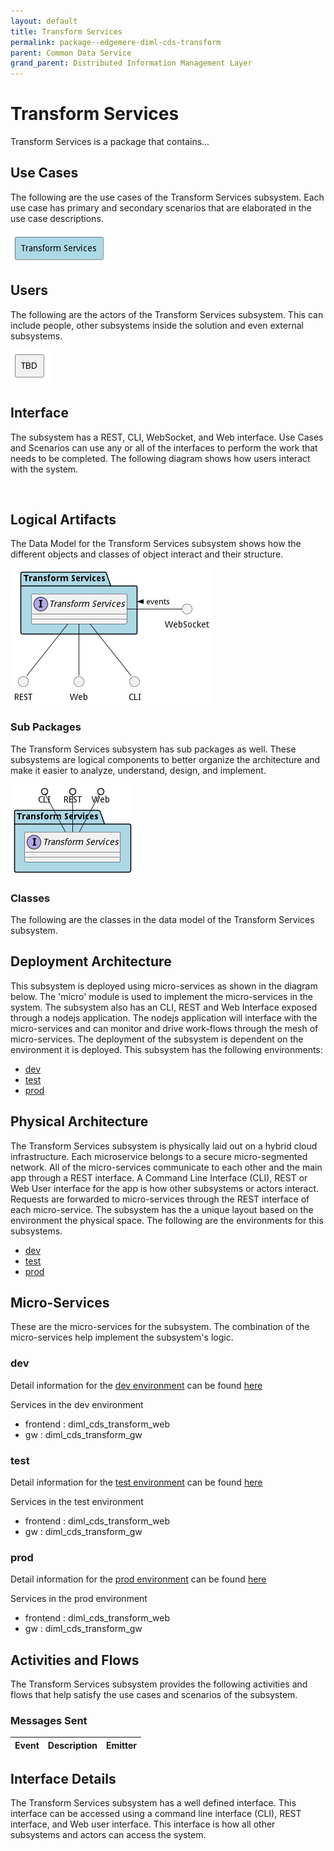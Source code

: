 ```yaml
---
layout: default
title: Transform Services
permalink: package--edgemere-diml-cds-transform
parent: Common Data Service
grand_parent: Distributed Information Management Layer
---
```


# Transform Services

Transform Services is a package that contains...



## Use Cases

The following are the use cases of the Transform Services subsystem. Each use case has primary and secondary scenarios
that are elaborated in the use case descriptions.



![UseCase Diagram](./usecases.png)

## Users

The following are the actors of the Transform Services subsystem. This can include people, other subsystems
inside the solution and even external subsystems.



![User Interaction](./userinteraction.png)

## Interface

The subsystem has a REST, CLI, WebSocket, and Web interface. Use Cases and Scenarios can use any or all
of the interfaces to perform the work that needs to be completed. The following  diagram shows how
users interact with the system.

![Scenario Mappings Diagram](./scenariomapping.png)



## Logical Artifacts

The Data Model for the  Transform Services subsystem shows how the different objects and classes of object interact
and their structure.

![Sub Package Diagram](./subpackage.png)

### Sub Packages

The Transform Services subsystem has sub packages as well. These subsystems are logical components to better
organize the architecture and make it easier to analyze, understand, design, and implement.



![Logical Diagram](./logical.png)

### Classes

The following are the classes in the data model of the Transform Services subsystem.




## Deployment Architecture

This subsystem is deployed using micro-services as shown in the diagram below. The 'micro' module is
used to implement the micro-services in the system. The subsystem also has an CLI, REST and Web Interface
exposed through a nodejs application. The nodejs application will interface with the micro-services and
can monitor and drive work-flows through the mesh of micro-services. The deployment of the subsystem is
dependent on the environment it is deployed. This subsystem has the following environments:
* [dev](environment--edgemere-diml-cds-transform-dev)
* [test](environment--edgemere-diml-cds-transform-test)
* [prod](environment--edgemere-diml-cds-transform-prod)



## Physical Architecture

The Transform Services subsystem is physically laid out on a hybrid cloud infrastructure. Each microservice belongs
to a secure micro-segmented network. All of the micro-services communicate to each other and the main app through a
REST interface. A Command Line Interface (CLI), REST or Web User interface for the app is how other subsystems or actors
interact. Requests are forwarded to micro-services through the REST interface of each micro-service. The subsystem has
the a unique layout based on the environment the physical space. The following are the environments for this
subsystems.
* [dev](environment--edgemere-diml-cds-transform-dev)
* [test](environment--edgemere-diml-cds-transform-test)
* [prod](environment--edgemere-diml-cds-transform-prod)


## Micro-Services

These are the micro-services for the subsystem. The combination of the micro-services help implement
the subsystem's logic.


### dev

Detail information for the [dev environment](environment--edgemere-diml-cds-transform-dev)
can be found [here](environment--edgemere-diml-cds-transform-dev)

Services in the dev environment

* frontend : diml_cds_transform_web
* gw : diml_cds_transform_gw


### test

Detail information for the [test environment](environment--edgemere-diml-cds-transform-test)
can be found [here](environment--edgemere-diml-cds-transform-test)

Services in the test environment

* frontend : diml_cds_transform_web
* gw : diml_cds_transform_gw


### prod

Detail information for the [prod environment](environment--edgemere-diml-cds-transform-prod)
can be found [here](environment--edgemere-diml-cds-transform-prod)

Services in the prod environment

* frontend : diml_cds_transform_web
* gw : diml_cds_transform_gw


## Activities and Flows
The Transform Services subsystem provides the following activities and flows that help satisfy the use
cases and scenarios of the subsystem.




### Messages Sent

| Event | Description | Emitter |
|-------|-------------|---------|



## Interface Details
The Transform Services subsystem has a well defined interface. This interface can be accessed using a
command line interface (CLI), REST interface, and Web user interface. This interface is how all other
subsystems and actors can access the system.


